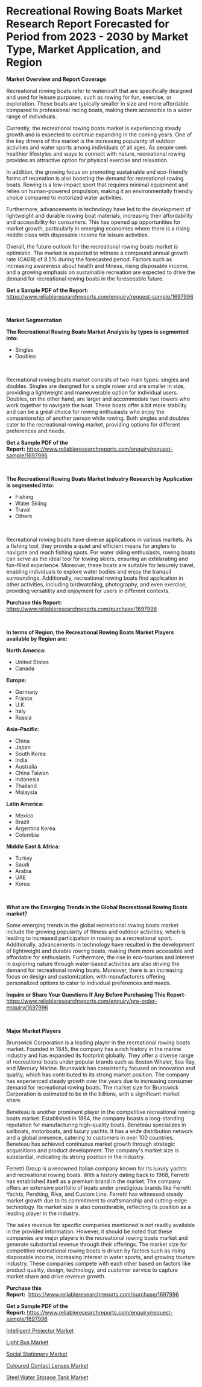 <p><h1>Recreational Rowing Boats Market Research Report Forecasted for Period from 2023 -  2030 by Market Type, Market Application, and Region</h1></p><p><strong>Market Overview and Report Coverage</strong></p>
<p><p>Recreational rowing boats refer to watercraft that are specifically designed and used for leisure purposes, such as rowing for fun, exercise, or exploration. These boats are typically smaller in size and more affordable compared to professional racing boats, making them accessible to a wider range of individuals.</p><p>Currently, the recreational rowing boats market is experiencing steady growth and is expected to continue expanding in the coming years. One of the key drivers of this market is the increasing popularity of outdoor activities and water sports among individuals of all ages. As people seek healthier lifestyles and ways to connect with nature, recreational rowing provides an attractive option for physical exercise and relaxation.</p><p>In addition, the growing focus on promoting sustainable and eco-friendly forms of recreation is also boosting the demand for recreational rowing boats. Rowing is a low-impact sport that requires minimal equipment and relies on human-powered propulsion, making it an environmentally friendly choice compared to motorized water activities.</p><p>Furthermore, advancements in technology have led to the development of lightweight and durable rowing boat materials, increasing their affordability and accessibility for consumers. This has opened up opportunities for market growth, particularly in emerging economies where there is a rising middle class with disposable income for leisure activities.</p><p>Overall, the future outlook for the recreational rowing boats market is optimistic. The market is expected to witness a compound annual growth rate (CAGR) of 8.5% during the forecasted period. Factors such as increasing awareness about health and fitness, rising disposable income, and a growing emphasis on sustainable recreation are expected to drive the demand for recreational rowing boats in the foreseeable future.</p></p>
<p><strong>Get a Sample PDF of the Report:</strong> <a href="https://www.reliableresearchreports.com/enquiry/request-sample/1697996">https://www.reliableresearchreports.com/enquiry/request-sample/1697996</a></p>
<p>&nbsp;</p>
<p><strong>Market Segmentation</strong></p>
<p><strong>The Recreational Rowing Boats Market Analysis by types is segmented into:</strong></p>
<p><ul><li>Singles</li><li>Doubles</li></ul></p>
<p>&nbsp;</p>
<p><p>Recreational rowing boats market consists of two main types: singles and doubles. Singles are designed for a single rower and are smaller in size, providing a lightweight and maneuverable option for individual users. Doubles, on the other hand, are larger and accommodate two rowers who work together to navigate the boat. These boats offer a bit more stability and can be a great choice for rowing enthusiasts who enjoy the companionship of another person while rowing. Both singles and doubles cater to the recreational rowing market, providing options for different preferences and needs.</p></p>
<p><strong>Get a Sample PDF of the Report:</strong>&nbsp;<a href="https://www.reliableresearchreports.com/enquiry/request-sample/1697996">https://www.reliableresearchreports.com/enquiry/request-sample/1697996</a></p>
<p>&nbsp;</p>
<p><strong>The Recreational Rowing Boats Market Industry Research by Application is segmented into:</strong></p>
<p><ul><li>Fishing</li><li>Water Skiing</li><li>Travel</li><li>Others</li></ul></p>
<p>&nbsp;</p>
<p><p>Recreational rowing boats have diverse applications in various markets. As a fishing tool, they provide a quiet and efficient means for anglers to navigate and reach fishing spots. For water skiing enthusiasts, rowing boats can serve as the ideal tool for towing skiers, ensuring an exhilarating and fun-filled experience. Moreover, these boats are suitable for leisurely travel, enabling individuals to explore water bodies and enjoy the tranquil surroundings. Additionally, recreational rowing boats find application in other activities, including birdwatching, photography, and even exercise, providing versatility and enjoyment for users in different contexts.</p></p>
<p><strong>Purchase this Report:</strong>&nbsp; <a href="https://www.reliableresearchreports.com/purchase/1697996">https://www.reliableresearchreports.com/purchase/1697996</a></p>
<p>&nbsp;</p>
<p><strong>In terms of Region, the Recreational Rowing Boats Market Players available by Region are:</strong></p>
<p>
    <p> <strong> North America: </strong>
        <ul>
            <li>United States</li>
            <li>Canada</li>
        </ul>
        </p> 
    <p> <strong> Europe: </strong>
        <ul>
            <li>Germany</li>
            <li>France</li>
            <li>U.K.</li>
            <li>Italy</li>
            <li>Russia</li>
        </ul>
        </p> 
    <p> <strong> Asia-Pacific: </strong>
        <ul>
            <li>China</li>
            <li>Japan</li>
            <li>South Korea</li>
            <li>India</li>
            <li>Australia</li>
            <li>China Taiwan</li>
            <li>Indonesia</li>
            <li>Thailand</li>
            <li>Malaysia</li>
        </ul>
        </p> 
    <p> <strong> Latin America: </strong>
        <ul>
            <li>Mexico</li>
            <li>Brazil</li>
            <li>Argentina Korea</li>
            <li>Colombia</li>
        </ul>
        </p> 
    <p> <strong> Middle East & Africa: </strong>
        <ul>
            <li>Turkey</li>
            <li>Saudi</li>
            <li>Arabia</li>
            <li>UAE</li>
            <li>Korea</li>
        </ul>
    </p>
    </p>
<p>&nbsp;</p>
<p><strong>What are the Emerging Trends in the Global Recreational Rowing Boats market?</strong></p>
<p><p>Some emerging trends in the global recreational rowing boats market include the growing popularity of fitness and outdoor activities, which is leading to increased participation in rowing as a recreational sport. Additionally, advancements in technology have resulted in the development of lightweight and durable rowing boats, making them more accessible and affordable for enthusiasts. Furthermore, the rise in eco-tourism and interest in exploring nature through water-based activities are also driving the demand for recreational rowing boats. Moreover, there is an increasing focus on design and customization, with manufacturers offering personalized options to cater to individual preferences and needs.</p></p>
<p><strong>Inquire or Share Your Questions If Any Before Purchasing This Report</strong>- <a href="https://www.reliableresearchreports.com/enquiry/pre-order-enquiry/1697996">https://www.reliableresearchreports.com/enquiry/pre-order-enquiry/1697996</a></p>
<p>&nbsp;</p>
<p><strong>Major Market Players</strong></p>
<p><p>Brunswick Corporation is a leading player in the recreational rowing boats market. Founded in 1845, the company has a rich history in the marine industry and has expanded its footprint globally. They offer a diverse range of recreational boats under popular brands such as Boston Whaler, Sea Ray, and Mercury Marine. Brunswick has consistently focused on innovation and quality, which has contributed to its strong market position. The company has experienced steady growth over the years due to increasing consumer demand for recreational rowing boats. The market size for Brunswick Corporation is estimated to be in the billions, with a significant market share.</p><p>Beneteau is another prominent player in the competitive recreational rowing boats market. Established in 1884, the company boasts a long-standing reputation for manufacturing high-quality boats. Beneteau specializes in sailboats, motorboats, and luxury yachts. It has a wide distribution network and a global presence, catering to customers in over 100 countries. Beneteau has achieved continuous market growth through strategic acquisitions and product development. The company's market size is substantial, indicating its strong position in the industry.</p><p>Ferretti Group is a renowned Italian company known for its luxury yachts and recreational rowing boats. With a history dating back to 1968, Ferretti has established itself as a premium brand in the market. The company offers an extensive portfolio of boats under prestigious brands like Ferretti Yachts, Pershing, Riva, and Custom Line. Ferretti has witnessed steady market growth due to its commitment to craftsmanship and cutting-edge technology. Its market size is also considerable, reflecting its position as a leading player in the industry.</p><p>The sales revenue for specific companies mentioned is not readily available in the provided information. However, it should be noted that these companies are major players in the recreational rowing boats market and generate substantial revenue through their offerings. The market size for competitive recreational rowing boats is driven by factors such as rising disposable income, increasing interest in water sports, and growing tourism industry. These companies compete with each other based on factors like product quality, design, technology, and customer service to capture market share and drive revenue growth.</p></p>
<p><strong>Purchase this Report:</strong>&nbsp;&nbsp;<a href="https://www.reliableresearchreports.com/purchase/1697996">https://www.reliableresearchreports.com/purchase/1697996</a></p>
<p></p>
<p><strong>Get a Sample PDF of the Report:</strong>&nbsp;<a href="https://www.reliableresearchreports.com/enquiry/request-sample/1697996">https://www.reliableresearchreports.com/enquiry/request-sample/1697996</a></p>
<p><p><a href="https://www.linkedin.com/pulse/intelligent-projector-market-size-2023-2030-global-industrial-0njoe/">Intelligent Projector Market</a></p><p><a href="https://github.com/sofayahoo2023/Market-Research-Report-List-1/blob/main/light-bus-market.md">Light Bus Market</a></p><p><a href="https://medium.com/@flee.calm.mark/social-stationery-market-insights-into-market-cagr-market-trends-and-growth-strategies-c35c53e38e27">Social Stationery Market</a></p><p><a href="https://medium.com/@earn.only.flood/coloured-contact-lenses-market-analysis-and-sze-forecasted-for-period-from-2023-to-2030-e8d25ac34658">Coloured Contact Lenses Market</a></p><p><a href="https://www.linkedin.com/pulse/decoding-steel-water-storage-tank-market-deep-dive-latest-tml3e/">Steel Water Storage Tank Market</a></p></p>